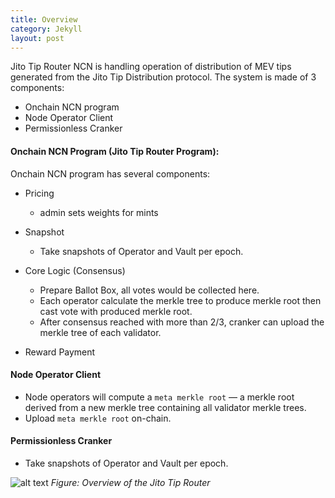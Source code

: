 ```yaml
---
title: Overview
category: Jekyll
layout: post
---
```


Jito Tip Router NCN is handling operation of distribution of MEV tips generated from the Jito Tip Distribution protocol. The system is made of 3 components:

- Onchain NCN program
- Node Operator Client
- Permissionless Cranker

#### Onchain NCN Program (Jito Tip Router Program):

Onchain NCN program has several components:

- Pricing

  - admin sets weights for mints

- Snapshot

  - Take snapshots of Operator and Vault per epoch.

- Core Logic (Consensus)

  - Prepare Ballot Box, all votes would be collected here.
  - Each operator calculate the merkle tree to produce merkle root then cast vote with produced merkle root.
  - After consensus reached with more than 2/3, cranker can upload the merkle tree of each validator.

- Reward Payment

#### Node Operator Client

- Node operators will compute a `meta merkle root` — a merkle root derived from a new merkle tree containing all validator merkle trees.
- Upload `meta merkle root` on-chain.

#### Permissionless Cranker

- Take snapshots of Operator and Vault per epoch.

![alt text](/assets/images/overview.png)
_Figure: Overview of the Jito Tip Router_

